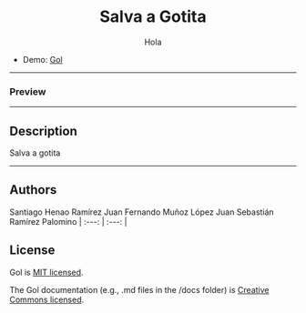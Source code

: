 <h1 align="center"> Salva a Gotita </h1>

<p align="center">
Hola
</p>

* Demo: [Gol](https://shr099.github.io)

***

### Preview
***


## Description

Salva a gotita

***

## Authors
Santiago Henao Ramírez
Juan Fernando Muñoz López
Juan Sebastián Ramírez Palomino
| :---: | :---: |

## License

Gol is [MIT licensed](/docs/LICENSE.txt).

The Gol documentation (e.g., .md files in the /docs folder) is [Creative Commons licensed](/docs/LICENSE-docs.txt).
